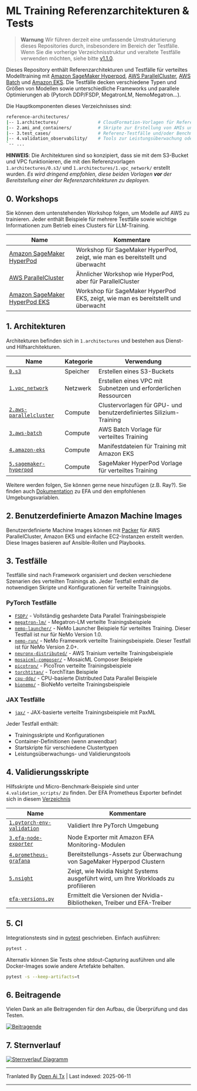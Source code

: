 # ML Training Referenzarchitekturen & Tests <!-- omit from toc -->

> **Warnung**
> Wir führen derzeit eine umfassende Umstrukturierung dieses Repositories durch, insbesondere im Bereich der Testfälle. Wenn Sie die vorherige Verzeichnisstruktur und veraltete Testfälle verwenden möchten, siehe bitte [v1.1.0](https://github.com/aws-samples/awsome-distributed-training/releases/tag/v1.1.0).


Dieses Repository enthält Referenzarchitekturen und Testfälle für verteiltes Modelltraining mit [Amazon SageMaker Hyperpod](https://docs.aws.amazon.com/sagemaker/latest/dg/sagemaker-hyperpod.html), [AWS ParallelCluster](https://docs.aws.amazon.com/parallelcluster/latest/ug/what-is-aws-parallelcluster.html), [AWS Batch](https://docs.aws.amazon.com/batch/latest/userguide/what-is-batch.html) und [Amazon EKS](https://docs.aws.amazon.com/eks/latest/userguide/getting-started-console.html). Die Testfälle decken verschiedene Typen und Größen von Modellen sowie unterschiedliche Frameworks und parallele Optimierungen ab (Pytorch DDP/FSDP, MegatronLM, NemoMegatron...).

Die Hauptkomponenten dieses Verzeichnisses sind:

```bash
reference-architectures/
|-- 1.architectures/               # CloudFormation-Vorlagen für Referenzarchitektur
|-- 2.ami_and_containers/          # Skripte zur Erstellung von AMIs und Container-Images
|-- 3.test_cases/                  # Referenz-Testfälle und/oder Benchmark-Skripte
|-- 4.validation_observability/    # Tools zur Leistungsüberwachung oder Fehlerbehebung
`-- ...
```

**HINWEIS**: Die Architekturen sind so konzipiert, dass sie mit dem S3-Bucket und VPC funktionieren, die mit den Referenzvorlagen `1.architectures/0.s3/` und `1.architectures/1.vpc_network/` erstellt wurden. _Es wird dringend empfohlen, diese beiden Vorlagen **vor** der Bereitstellung einer der Referenzarchitekturen zu deployen._

## 0. Workshops

Sie können dem untenstehenden Workshop folgen, um Modelle auf AWS zu trainieren. Jeder enthält Beispiele für mehrere Testfälle sowie wichtige Informationen zum Betrieb eines Clusters für LLM-Training.

| Name                                                                           | Kommentare
| ------------------------------------------------------------------------------ | ------------------------------------------------------------------- |
| [Amazon SageMaker HyperPod](https://catalog.workshops.aws/sagemaker-hyperpod/en-US)   | Workshop für SageMaker HyperPod, zeigt, wie man es bereitstellt und überwacht |
| [AWS ParallelCluster](https://catalog.workshops.aws/ml-on-aws-parallelcluster) | Ähnlicher Workshop wie HyperPod, aber für ParallelCluster          |
| [Amazon SageMaker HyperPod EKS](https://catalog.workshops.aws/sagemaker-hyperpod-eks)   | Workshop für SageMaker HyperPod EKS, zeigt, wie man es bereitstellt und überwacht |

## 1. Architekturen

Architekturen befinden sich in `1.architectures` und bestehen aus Dienst- und Hilfsarchitekturen.

| Name                                                               | Kategorie | Verwendung                                         |
| ------------------------------------------------------------------ | -------- | ------------------------------------------------- |
| [`0.s3`](https://raw.githubusercontent.com/aws-samples/awsome-distributed-training/main/1.architectures/0.s3)                                   | Speicher  | Erstellen eines S3-Buckets                         |
| [`1.vpc_network`](https://raw.githubusercontent.com/aws-samples/awsome-distributed-training/main/1.architectures/1.vpc_network)                 | Netzwerk  | Erstellen eines VPC mit Subnetzen und erforderlichen Ressourcen |
| [`2.aws-parallelcluster`](https://raw.githubusercontent.com/aws-samples/awsome-distributed-training/main/1.architectures/2.aws-parallelcluster) | Compute  | Clustervorlagen für GPU- und benutzerdefiniertes Silizium-Training |
| [`3.aws-batch`](https://raw.githubusercontent.com/aws-samples/awsome-distributed-training/main/1.architectures/3.aws-batch)                     | Compute  | AWS Batch Vorlage für verteiltes Training         |
| [`4.amazon-eks`](https://raw.githubusercontent.com/aws-samples/awsome-distributed-training/main/1.architectures/4.amazon-eks)                   | Compute  | Manifestdateien für Training mit Amazon EKS        |
| [`5.sagemaker-hyperpod`](https://raw.githubusercontent.com/aws-samples/awsome-distributed-training/main/1.architectures/5.sagemaker-hyperpod)   | Compute  | SageMaker HyperPod Vorlage für verteiltes Training|

Weitere werden folgen, Sie können gerne neue hinzufügen (z.B. Ray?). Sie finden auch [Dokumentation](https://raw.githubusercontent.com/aws-samples/awsome-distributed-training/main/1.architectures/efa-cheatsheet.md) zu EFA und den empfohlenen Umgebungsvariablen.

## 2. Benutzerdefinierte Amazon Machine Images

Benutzerdefinierte Machine Images können mit [Packer](www.packer.io) für AWS ParallelCluster, Amazon EKS und einfache EC2-Instanzen erstellt werden. Diese Images basieren auf Ansible-Rollen und Playbooks.

## 3. Testfälle

Testfälle sind nach Framework organisiert und decken verschiedene Szenarien des verteilten Trainings ab. Jeder Testfall enthält die notwendigen Skripte und Konfigurationen für verteilte Trainingsjobs.

### PyTorch Testfälle
- [`FSDP/`](https://raw.githubusercontent.com/aws-samples/awsome-distributed-training/main/3.test_cases/pytorch/FSDP) - Vollständig geshardete Data Parallel Trainingsbeispiele
- [`megatron-lm/`](https://raw.githubusercontent.com/aws-samples/awsome-distributed-training/main/3.test_cases/pytorch/megatron-lm) - Megatron-LM verteilte Trainingsbeispiele
- [`nemo-launcher/`](https://raw.githubusercontent.com/aws-samples/awsome-distributed-training/main/3.test_cases/pytorch/nemo-launcher) - NeMo Launcher Beispiele für verteiltes Training. Dieser Testfall ist nur für NeMo Version 1.0.
- [`nemo-run/`](https://raw.githubusercontent.com/aws-samples/awsome-distributed-training/main/3.test_cases/pytorch/nemo-run) - NeMo Framework verteilte Trainingsbeispiele. Dieser Testfall ist für NeMo Version 2.0+.
- [`neuronx-distributed/`](https://raw.githubusercontent.com/aws-samples/awsome-distributed-training/main/3.test_cases/pytorch/neuronx-distributed) - AWS Trainium verteilte Trainingsbeispiele
- [`mosaicml-composer/`](https://raw.githubusercontent.com/aws-samples/awsome-distributed-training/main/3.test_cases/pytorch/mosaicml-composer) - MosaicML Composer Beispiele
- [`picotron/`](https://raw.githubusercontent.com/aws-samples/awsome-distributed-training/main/3.test_cases/pytorch/picotron) - PicoTron verteilte Trainingsbeispiele
- [`torchtitan/`](https://raw.githubusercontent.com/aws-samples/awsome-distributed-training/main/3.test_cases/pytorch/torchtitan) - TorchTitan Beispiele
- [`cpu-ddp/`](https://raw.githubusercontent.com/aws-samples/awsome-distributed-training/main/3.test_cases/pytorch/cpu-ddp) - CPU-basierte Distributed Data Parallel Beispiele
- [`bionemo/`](https://raw.githubusercontent.com/aws-samples/awsome-distributed-training/main/3.test_cases/pytorch/bionemo) - BioNeMo verteilte Trainingsbeispiele

### JAX Testfälle
- [`jax/`](https://raw.githubusercontent.com/aws-samples/awsome-distributed-training/main/3.test_cases/jax) - JAX-basierte verteilte Trainingsbeispiele mit PaxML

Jeder Testfall enthält:
- Trainingsskripte und Konfigurationen
- Container-Definitionen (wenn anwendbar)
- Startskripte für verschiedene Clustertypen
- Leistungsüberwachungs- und Validierungstools

## 4. Validierungsskripte

Hilfsskripte und Micro-Benchmark-Beispiele sind unter `4.validation_scripts/` zu finden. Der EFA Prometheus Exporter befindet sich in diesem [Verzeichnis](https://raw.githubusercontent.com/aws-samples/awsome-distributed-training/main/4.validation_and_observability/3.efa-node-exporter) 


| Name                                                                                    | Kommentare                                                      |
| --------------------------------------------------------------------------------------- | --------------------------------------------------------------- |
| [`1.pytorch-env-validation`](https://raw.githubusercontent.com/aws-samples/awsome-distributed-training/main/4.validation_and_observability/1.pytorch-env-validation) | Validiert Ihre PyTorch Umgebung                                 |
| [`3.efa-node-exporter`](https://raw.githubusercontent.com/aws-samples/awsome-distributed-training/main/4.validation_and_observability/3.efa-node-exporter)           | Node Exporter mit Amazon EFA Monitoring-Modulen                |
| [`4.prometheus-grafana`](https://raw.githubusercontent.com/aws-samples/awsome-distributed-training/main/4.validation_and_observability/4.prometheus-grafana)         | Bereitstellungs-Assets zur Überwachung von SageMaker Hyperpod Clustern |
| [`5.nsight`](https://raw.githubusercontent.com/aws-samples/awsome-distributed-training/main/4.validation_and_observability/5.nsight)                                 | Zeigt, wie Nvidia Nsight Systems ausgeführt wird, um Ihre Workloads zu profilieren |
| [`efa-versions.py`](https://raw.githubusercontent.com/aws-samples/awsome-distributed-training/main/1.architectures/efa-versions.py)                                  | Ermittelt die Versionen der Nvidia-Bibliotheken, Treiber und EFA-Treiber |


## 5. CI

Integrationstests sind in [pytest](https://docs.pytest.org) geschrieben. Einfach ausführen:

```bash
pytest .
```

Alternativ können Sie Tests ohne stdout-Capturing ausführen und alle Docker-Images sowie andere Artefakte behalten.

```bash
pytest -s --keep-artifacts=t
```

## 6. Beitragende

Vielen Dank an alle Beitragenden für den Aufbau, die Überprüfung und das Testen.

[![Beitragende](https://contrib.rocks/image?repo=aws-samples/awsome-distributed-training)](https://github.com/aws-samples/awsome-distributed-training/graphs/contributors)

## 7. Sternverlauf

[![Sternverlauf Diagramm](https://api.star-history.com/svg?repos=aws-samples/awsome-distributed-training&type=Date)](https://star-history.com/#aws-samples/awsome-distributed-training&Date)

---

Tranlated By [Open Ai Tx](https://github.com/OpenAiTx/OpenAiTx) | Last indexed: 2025-06-11

---
